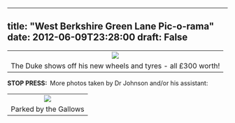 
---
title: "West Berkshire Green Lane Pic-o-rama"
date: 2012-06-09T23:28:00
draft: False
---

<table align="center" cellpadding="0" cellspacing="0" style="margin-left: auto; margin-right: auto; text-align: center;"><tbody><tr><td style="text-align: center;"><a href="http://1.bp.blogspot.com/-tfEgFI33tLw/T9PagNtyzsI/AAAAAAAACZk/s8GGAaQ6aMY/s1600/IMG_4341.JPG"><img src="http://1.bp.blogspot.com/-tfEgFI33tLw/T9PagNtyzsI/AAAAAAAACZk/s8GGAaQ6aMY/s320/IMG_4341.JPG"/></a></td></tr><tr><td style="text-align: center;">The Duke shows off his new wheels and tyres - all £300 worth!</td></tr></tbody></table>
<b>STOP PRESS:  </b>More photos taken by Dr Johnson and/or his assistant:
<table align="center" cellpadding="0" cellspacing="0" style="margin-left: auto; margin-right: auto; text-align: center;"><tbody><tr><td style="text-align: center;"><a href="http://4.bp.blogspot.com/-9jEQb5asYLw/T9YS-acHauI/AAAAAAAACaA/Nhe3I2-aaAU/s1600/IMG_6555.jpg"><img src="http://4.bp.blogspot.com/-9jEQb5asYLw/T9YS-acHauI/AAAAAAAACaA/Nhe3I2-aaAU/s320/IMG_6555.jpg"/></a></td></tr><tr><td style="text-align: center;">Parked by the Gallows</td></tr></tbody></table>
